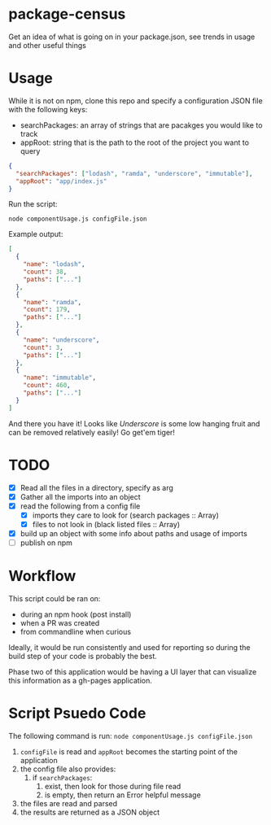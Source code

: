 # package-census
Get an idea of what is going on in your package.json, see trends in usage and other useful things

# Usage
While it is not on npm, clone this repo and specify a configuration JSON file with the following keys:

- searchPackages: an array of strings that are pacakges you would like to track
- appRoot: string that is the path to the root of the project you want to query

```json
{
  "searchPackages": ["lodash", "ramda", "underscore", "immutable"],
  "appRoot": "app/index.js"
}
```
Run the script:

`node componentUsage.js configFile.json`

Example output:
```json
[
  {
    "name": "lodash",
    "count": 38,
    "paths": ["..."]
  },
  {
    "name": "ramda",
    "count": 179,
    "paths": ["..."]
  },
  {
    "name": "underscore",
    "count": 3,
    "paths": ["..."]
  },
  {
    "name": "immutable",
    "count": 460,
    "paths": ["..."]
  }
]
```

And there you have it! Looks like _Underscore_ is some low hanging fruit and can be removed relatively easily! 
Go get'em tiger! 

# TODO
- [x] Read all the files in a directory, specify as arg
- [x] Gather all the imports into an object
- [x] read the following from a config file
   - [x] imports they care to look for (search packages :: Array)
   - [x] files to not look in (black listed files :: Array)
- [x] build up an object with some info about paths and usage of imports
- [ ] publish on npm

# Workflow
This script could be ran on:
- during an npm hook (post install)
- when a PR was created
- from commandline when curious

Ideally, it would be run consistently and used for reporting so during the build
step of your code is probably the best.

Phase two of this application would be having a UI layer that can visualize this
information as a gh-pages application.

# Script Psuedo Code
The following command is run:
`node componentUsage.js configFile.json`

1. `configFile` is read and `appRoot` becomes the starting point of the application
1. the config file also provides:
    1. if `searchPackages`:
        1. exist, then look for those during file read
        1. is empty, then return an Error helpful message
1. the files are read and parsed
1. the results are returned as a JSON object

